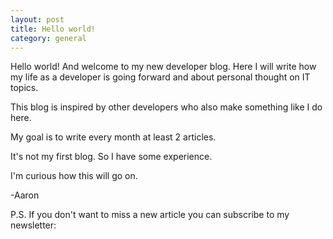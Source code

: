 ```yaml
---
layout: post
title: Hello world!
category: general
---
```

Hello world! And welcome to my new developer blog.
Here I will write how my life as a developer is going forward and about personal thought on IT topics.

This blog is inspired by other developers who also make something like I do here.

My goal is to write every month at least 2 articles.

It's not my first blog. So I have some experience.

I'm curious how this will go on.

-Aaron

P.S. If you don't want to miss a new article you can subscribe to my newsletter: [](https://seu2.cleverreach.com/f/280885-279362/)
